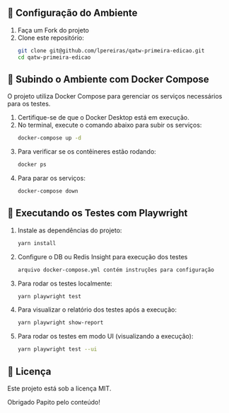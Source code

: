## 🚀 Configuração do Ambiente
1. Faça um Fork do projeto
2. Clone este repositório:
   ```sh
   git clone git@github.com/lpereiras/qatw-primeira-edicao.git
   cd qatw-primeira-edicao
   ```
   
## 🐳 Subindo o Ambiente com Docker Compose
O projeto utiliza Docker Compose para gerenciar os serviços necessários para os testes.

1. Certifique-se de que o Docker Desktop está em execução.
2. No terminal, execute o comando abaixo para subir os serviços:
   ```sh
   docker-compose up -d
   ```
3. Para verificar se os contêineres estão rodando:
   ```sh
   docker ps
   ```
4. Para parar os serviços:
   ```sh
   docker-compose down
   ```

## 🧪 Executando os Testes com Playwright

1. Instale as dependências do projeto:
   ```sh
   yarn install
   ```
2. Configure o DB ou Redis Insight para execução dos testes 
   ```sh
   arquivo docker-compose.yml contém instruções para configuração
   ```
3. Para rodar os testes localmente:
   ```sh
   yarn playwright test
   ```
4. Para visualizar o relatório dos testes após a execução:
   ```sh
   yarn playwright show-report
   ```
5. Para rodar os testes em modo UI (visualizando a execução):
   ```sh
   yarn playwright test --ui
   ```

## 📄 Licença
Este projeto está sob a licença MIT.

Obrigado Papito pelo conteúdo!